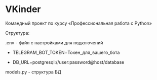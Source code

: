 # VKinder
Командный проект по курсу «Профессиональная работа с Python»

Структура:

.env - файл с настройками для подключений

* TELEGRAM_BOT_TOKEN=Токен_для_вашего_бота

* DB_URL=postgresql://user:password@host/database

models.py - структура БД